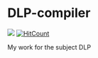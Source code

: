 # DLP-compiler

![](https://img.shields.io/badge/Java-ED8B00?style=for-the-badge&logo=openjdk&logoColor=white) 
[![HitCount](https://hits.dwyl.com/gitblanc/DLP-compiler.svg?style=flat-square)](http://hits.dwyl.com/gitblanc/DLP-compiler) 

My work for the subject DLP
